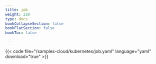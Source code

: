```yaml
---
title: job
weight: 220
type: docs
bookCollapseSection: false
bookFlatSection: false
bookToc: false

---
```


{{< code file="/samples-cloud/kubernetes/job.yaml" language="yaml" download="true" >}}
